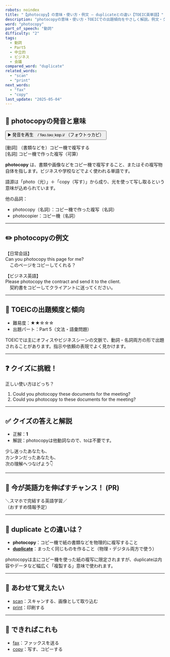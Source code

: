 ```yaml
---
robots: noindex
title: "【photocopy】の意味・使い方・例文 ― duplicateとの違い【TOEIC英単語】"
description: "photocopyの意味・使い方・TOEICでの出題傾向をやさしく解説。例文・クイズ付きでduplicateとの違いもわかりやすく学べます。"
word: "photocopy"
part_of_speech: "動詞"
difficulty: "2"
tags:
  - 動詞
  - Part5
  - 中立的
  - ビジネス
  - 会議
compared_word: "duplicate"
related_words:
  - "scan"
  - "print"
next_words:
  - "fax"
  - "copy"
last_update: "2025-05-04"
---
```


## 🔰 photocopyの発音と意味

<button class="play-audio" onclick="playTTS('photocopy')">
  <span class="play-audio-main">
    ▶️ 発音を再生　/ˈfəʊ.təʊˌkɒp.i/
  </span>
  <span class="play-audio-sub">
    （フォウトゥカピ）
  </span>
</button>

[動詞] （書類などを）コピー機で複写する  
[名詞] コピー機で作った複写（可算）

**photocopy** は、書類や画像などをコピー機で複写すること、またはその複写物自体を指します。ビジネスや学校などでよく使われる単語です。

語源は「photo（光）」＋「copy（写す）」から成り、光を使って写し取るという意味が込められています。

他の品詞：  
- photocopy（名詞）：コピー機で作った複写（名詞）
- photocopier：コピー機（名詞）

---

## ✏️ photocopyの例文

【日常会話】  
Can you photocopy this page for me?  
　このページをコピーしてくれる？

【ビジネス英語】  
Please photocopy the contract and send it to the client.  
　契約書をコピーしてクライアントに送ってください。

---

## 🎯 TOEICの出題頻度と傾向

- 難易度：★★☆☆☆
- 出題パート：Part 5（文法・語彙問題）

TOEICでは主にオフィスやビジネスシーンの文脈で、動詞・名詞両方の形で出題されることがあります。指示や依頼の表現でよく見かけます。

---

## ❓ クイズに挑戦！

正しい使い方はどっち？

1. Could you photocopy these documents for the meeting?  
2. Could you photocopy to these documents for the meeting?

---

## ✅ クイズの答えと解説

- 正解：**1**
- 解説：photocopyは他動詞なので、toは不要です。

少し迷ったあなたも、  
カンタンだったあなたも、  
次の理解へつなげよう👇️

---

## 🚀 今が英語力を伸ばすチャンス！ (PR)

<div class="info-center">
＼スマホで完結する英語学習／<br>  
（おすすめ情報予定）
</div>

---

## 🤔  duplicate との違いは？

- **photocopy**：コピー機で紙の書類などを物理的に複写すること
- **[duplicate](/word/duplicate)**：まったく同じものを作ること（物理・デジタル両方で使う）

photocopyは主にコピー機を使った紙の複写に限定されますが、duplicateは内容やデータなど幅広く「複製する」意味で使われます。

---

## 🧩 あわせて覚えたい

- [scan](/word/scan)：スキャンする、画像として取り込む
- [print](/word/print)：印刷する

---

## 📖 できればこれも

- [fax](/word/fax)：ファックスを送る
- [copy](/word/copy)：写す、コピーする

<!-- cvid: aid34_bid47 -->
